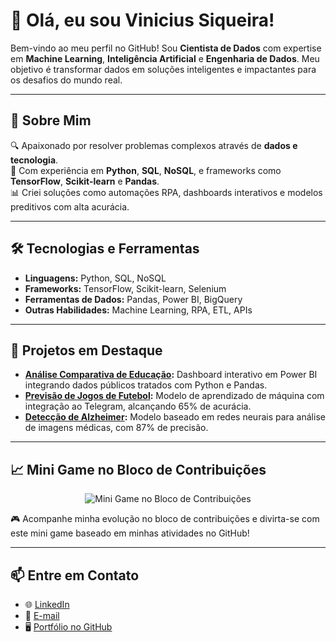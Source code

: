 # 👋 Olá, eu sou Vinicius Siqueira!  

Bem-vindo ao meu perfil no GitHub! Sou **Cientista de Dados** com expertise em **Machine Learning**, **Inteligência Artificial** e **Engenharia de Dados**. Meu objetivo é transformar dados em soluções inteligentes e impactantes para os desafios do mundo real.

---

## 🚀 Sobre Mim

🔍 Apaixonado por resolver problemas complexos através de **dados e tecnologia**.  
🧠 Com experiência em **Python**, **SQL**, **NoSQL**, e frameworks como **TensorFlow**, **Scikit-learn** e **Pandas**.  
📊 Criei soluções como automações RPA, dashboards interativos e modelos preditivos com alta acurácia.  

---

## 🛠️ Tecnologias e Ferramentas
- **Linguagens:** Python, SQL, NoSQL  
- **Frameworks:** TensorFlow, Scikit-learn, Selenium  
- **Ferramentas de Dados:** Pandas, Power BI, BigQuery  
- **Outras Habilidades:** Machine Learning, RPA, ETL, APIs  

---

## 🌟 Projetos em Destaque

- **[Análise Comparativa de Educação](https://github.com/vinisique/analise-educacao):** Dashboard interativo em Power BI integrando dados públicos tratados com Python e Pandas.  
- **[Previsão de Jogos de Futebol](https://github.com/vinisique/previsao-jogos):** Modelo de aprendizado de máquina com integração ao Telegram, alcançando 65% de acurácia.  
- **[Detecção de Alzheimer](https://github.com/vinisique/deteccao-alzheimer):** Modelo baseado em redes neurais para análise de imagens médicas, com 87% de precisão.  

---

## 📈 Mini Game no Bloco de Contribuições

<div align="center">
  <img src="https://github.com/vinisique/vinisique/raw/main/contribution_game.gif" alt="Mini Game no Bloco de Contribuições" />
</div>

🎮 Acompanhe minha evolução no bloco de contribuições e divirta-se com este mini game baseado em minhas atividades no GitHub!  

---

## 📫 Entre em Contato
- 🌐 [LinkedIn](https://www.linkedin.com/in/vinicius-siqueira1)  
- 📧 [E-mail](mailto:vinniesique@gmail.com)  
- 🖥️ [Portfólio no GitHub](https://github.com/vinisique)  
